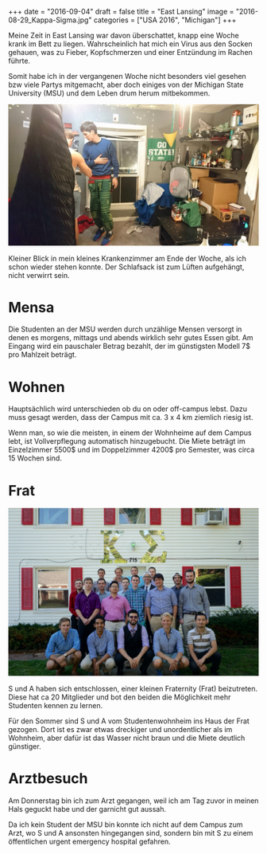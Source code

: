 +++
date = "2016-09-04"
draft = false
title = "East Lansing"
image = "2016-08-29_Kappa-Sigma.jpg"
categories = ["USA 2016", "Michigan"]
+++

Meine Zeit in East Lansing war davon
überschattet, knapp eine Woche krank im
Bett zu liegen. 
Wahrscheinlich hat mich ein Virus 
aus den Socken gehauen, was zu Fieber,
Kopfschmerzen und einer Entzündung
im Rachen führte. 

Somit habe ich in der vergangenen Woche
nicht besonders viel gesehen bzw viele
Partys mitgemacht, aber doch
einiges von der Michigan State
University (MSU) und dem Leben drum herum
mitbekommen. 

![Krankenzimmer](/images/2016-09-02_Krankenzimmer.jpg)

Kleiner Blick in mein kleines Krankenzimmer
am Ende der Woche, als ich schon wieder
stehen konnte. 
Der Schlafsack ist zum Lüften aufgehängt,
nicht verwirrt sein. 

# Mensa

Die Studenten an der MSU werden durch 
unzählige Mensen versorgt in denen 
es morgens, mittags und abends wirklich
sehr gutes Essen gibt. 
Am Eingang wird ein pauschaler Betrag
bezahlt, der im günstigsten Modell 7$
pro Mahlzeit beträgt. 

# Wohnen

Hauptsächlich wird unterschieden ob du
on oder off-campus lebst. 
Dazu muss gesagt werden, dass der Campus
mit ca. 3 x 4 km ziemlich riesig ist. 

Wenn man, so wie die meisten, in einem 
der Wohnheime auf dem Campus lebt,
ist Vollverpflegung automatisch hinzugebucht. 
Die Miete beträgt im Einzelzimmer 5500$ und 
im Doppelzimmer 4200$ pro Semester,
was circa 15 Wochen sind. 

# Frat

![Kappa Sigma](/images/2016-08-29_Kappa-Sigma.jpg)

S und A haben sich entschlossen, einer kleinen
Fraternity (Frat) beizutreten. 
Diese hat ca 20 Mitglieder und bot den beiden
die Möglichkeit mehr Studenten kennen zu lernen. 

Für den Sommer sind S und A vom 
Studentenwohnheim ins Haus der Frat gezogen. 
Dort ist es zwar etwas dreckiger und 
unordentlicher als im Wohnheim, 
aber dafür ist das Wasser nicht
braun und die Miete deutlich günstiger. 

# Arztbesuch

Am Donnerstag bin ich zum Arzt gegangen,
weil ich am Tag zuvor in meinen Hals
geguckt habe und der garnicht gut aussah. 

Da ich kein Student der MSU bin konnte
ich nicht auf dem Campus zum Arzt,
wo S und A ansonsten hingegangen sind,
sondern bin mit S zu einem öffentlichen 
urgent emergency hospital gefahren. 
